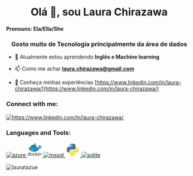 
<h1 align="center">Olá 👋, sou Laura Chirazawa</h1>
<h4>Pronouns: Ela/Ella/She<h4>
<h3 align="center">Gosto muito de Tecnologia principalmente da área de dados</h3>

- 🌱 Atualmente estou aprendendo **Inglês e Machine learning**

- 📫 Como me achar **laura.chirazawa@gmail.com**

- 📄 Conheça minhas experiências [https://www.linkedin.com/in/laura-chirazawa/](https://www.linkedin.com/in/laura-chirazawa/)

<h3 align="left">Connect with me:</h3>
<p align="left">
<a href="https://linkedin.com/in/https://www.linkedin.com/in/laura-chirazawa/" target="blank"><img align="center" src="https://raw.githubusercontent.com/rahuldkjain/github-profile-readme-generator/master/src/images/icons/Social/linked-in-alt.svg" alt="https://www.linkedin.com/in/laura-chirazawa/" height="30" width="40" /></a>
</p>

<h3 align="left">Languages and Tools:</h3>
<p align="left"> <a href="https://azure.microsoft.com/en-in/" target="_blank" rel="noreferrer"> <img src="https://www.vectorlogo.zone/logos/microsoft_azure/microsoft_azure-icon.svg" alt="azure" width="40" height="40"/> </a> <a href="https://www.docker.com/" target="_blank" rel="noreferrer"> <img src="https://raw.githubusercontent.com/devicons/devicon/master/icons/docker/docker-original-wordmark.svg" alt="docker" width="40" height="40"/> </a> <a href="https://www.microsoft.com/en-us/sql-server" target="_blank" rel="noreferrer"> <img src="https://www.svgrepo.com/show/303229/microsoft-sql-server-logo.svg" alt="mssql" width="40" height="40"/> </a> <a href="https://www.python.org" target="_blank" rel="noreferrer"> <img src="https://raw.githubusercontent.com/devicons/devicon/master/icons/python/python-original.svg" alt="python" width="40" height="40"/> </a> <a href="https://www.sqlite.org/" target="_blank" rel="noreferrer"> <img src="https://www.vectorlogo.zone/logos/sqlite/sqlite-icon.svg" alt="sqlite" width="40" height="40"/> </a> </p>

<p><img align="center" src="https://github-readme-stats.vercel.app/api/top-langs?username=lauratazue&show_icons=true&locale=en&layout=compact" alt="lauratazue" /></p>

